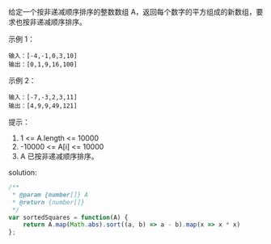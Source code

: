 给定一个按非递减顺序排序的整数数组 A，返回每个数字的平方组成的新数组，要求也按非递减顺序排序。

示例 1：
```
输入：[-4,-1,0,3,10]
输出：[0,1,9,16,100]
```
示例 2：
```
输入：[-7,-3,2,3,11]
输出：[4,9,9,49,121]
```
提示：

1. 1 <= A.length <= 10000
2. -10000 <= A[i] <= 10000
3. A 已按非递减顺序排序。

solution: 
```javascript
/**
 * @param {number[]} A
 * @return {number[]}
 */
var sortedSquares = function(A) {
    return A.map(Math.abs).sort((a, b) => a - b).map(x => x * x)
};
```